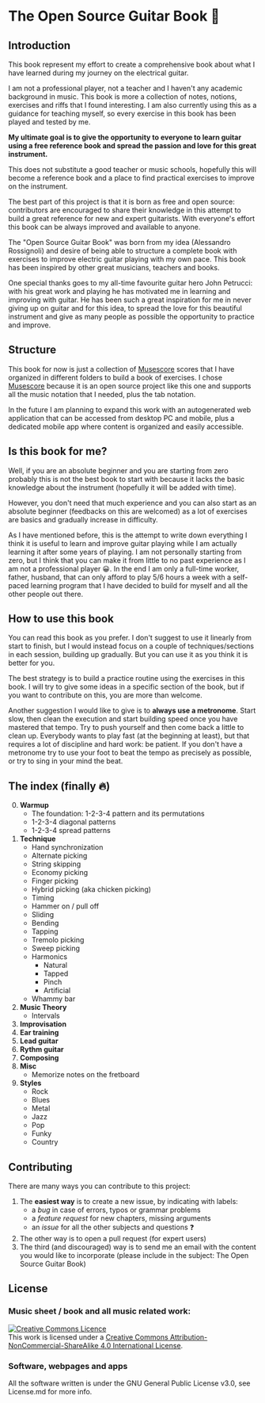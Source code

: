 # The Open Source Guitar Book :guitar:

## Introduction

This book represent my effort to create a comprehensive book about what I have learned during my  journey on the electrical guitar.

I am not a professional player, not a teacher and I haven't any academic background in music. This book is more a collection of notes, notions, exercises and riffs that I found interesting. I am also currently using this as a guidance for teaching myself, so every exercise in this book has been played and tested by me.

**My ultimate goal is to give the opportunity to everyone to learn guitar using a free reference book and spread the passion and love for this great instrument.**

This does not substitute a good teacher or music schools, hopefully this will become a reference book and a place to find practical exercises to improve on the instrument.

The best part of this project is that it is born as free and open source: contributors are encouraged to share their knowledge in this attempt to build a great reference for new and expert guitarists. With everyone's effort this book can be always improved and available to anyone.

The "Open Source Guitar Book" was born from my idea (Alessandro Rossignoli) and desire of being able to structure a complete book with exercises to improve electric guitar playing with my own pace.
This book has been inspired by other great musicians, teachers and books.

One special thanks goes to my all-time favourite guitar hero John Petrucci: with his great work and playing he has motivated me in learning and improving with guitar. He has been such a great inspiration for me in never giving up on guitar and for this idea, to spread the love for this beautiful instrument and give as many people as possible the opportunity to practice and improve.

## Structure

This book for now is just a collection of [Musescore](https://github.com/musescore/MuseScore) scores that I have organized in different folders to build a book of exercises.
I chose [Musescore](https://github.com/musescore/MuseScore) because it is an open source project like this one and supports all the music notation that I needed, plus the tab notation.

In the future I am planning to expand this work with an autogenerated web application that can be accessed from desktop PC and mobile, plus a dedicated mobile app where content is organized and easily accessible.

## Is this book for me?

Well, if you are an absolute beginner and you are starting from zero probably this is not the best book to start with because it lacks the basic knowledge about the instrument (hopefully it will be added with time).

However, you don't need that much experience and you can also start as an absolute beginner (feedbacks on this are welcomed) as a lot of exercises are basics and gradually increase in difficulty.

As I have mentioned before, this is the attempt to write down everything I think it is useful to learn and improve guitar playing while I am actually learning it after some years of playing. I am not personally starting from zero, but I think that you can make it from little to no past experience as I am not a professional player :grinning:. In the end I am only a full-time worker, father, husband, that can only afford to play 5/6 hours a week with a self-paced learning program that I have decided to build for myself and all the other people out there.

## How to use this book

You can read this book as you prefer. I don't suggest to use it linearly from start to finish, but I would instead focus on a couple of techniques/sections in each session, building up gradually. But you can use it as you think it is better for you.

The best strategy is to build a practice routine using the exercises in this book. I will try to give some ideas in a specific section of the book, but if you want to contribute on this, you are more than welcome.

Another suggestion I would like to give is to **always use a metronome**. Start slow, then clean the execution and start building speed once you have mastered that tempo.
Try to push yourself and then come back a little to clean up.
Everybody wants to play fast (at the beginning at least), but that requires a lot of discipline and hard work: be patient.
If you don't have a metronome try to use your foot to beat the tempo as precisely as possible, or try to sing in your mind the beat.

## The index (finally :fire:)

0. **Warmup**
   - The foundation: 1-2-3-4 pattern and its permutations
   - 1-2-3-4 diagonal patterns
   - 1-2-3-4 spread patterns
1. **Technique**
   - Hand synchronization
   - Alternate picking
   - String skipping
   - Economy picking
   - Finger picking
   - Hybrid picking (aka chicken picking)
   - Timing
   - Hammer on / pull off
   - Sliding
   - Bending
   - Tapping
   - Tremolo picking
   - Sweep picking
   - Harmonics
     - Natural
     - Tapped
     - Pinch
     - Artificial
   - Whammy bar
2. **Music Theory**
   - Intervals
3. **Improvisation**
4. **Ear training**
5. **Lead guitar**
6. **Rythm guitar**
7. **Composing**
8. **Misc**
   - Memorize notes on the fretboard
9. **Styles**
   - Rock
   - Blues
   - Metal
   - Jazz
   - Pop
   - Funky
   - Country

## Contributing

There are many ways you can contribute to this project:

1. The **easiest way** is to create a new issue, by indicating with labels:
   - a *bug* in case of errors, typos or grammar problems
   - a *feature request* for new chapters, missing arguments
   - an *issue* for all the other subjects and questions :question:
2. The other way is to open a pull request (for expert users)
3. The third (and discouraged) way is to send me an email with the content you would like to incorporate (please include in the subject: The Open Source Guitar Book)

## License

### Music sheet / book and all music related work: ###

<a rel="license" href="http://creativecommons.org/licenses/by-nc-sa/4.0/"><img alt="Creative Commons Licence" style="border-width:0" src="https://i.creativecommons.org/l/by-nc-sa/4.0/88x31.png" /></a><br />This work is licensed under a <a rel="license" href="http://creativecommons.org/licenses/by-nc-sa/4.0/">Creative Commons Attribution-NonCommercial-ShareAlike 4.0 International License</a>.

### Software, webpages and apps ###
All the software written is under the GNU General Public License v3.0, see License.md for more info.